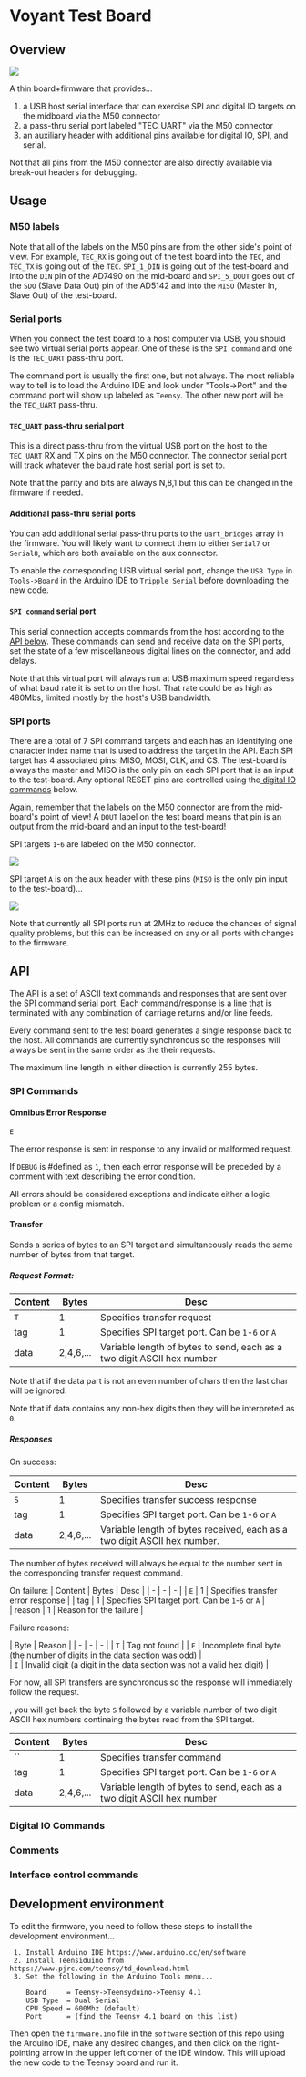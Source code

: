 # Voyant Test Board

## Overview 

![](test-board-headshot.jpg)

A thin board+firmware that provides...

1. a USB host serial interface that can exercise SPI and digital IO targets on the midboard via the M50 connector
2. a pass-thru serial port labeled "TEC_UART" via the M50 connector
3. an auxiliary header with additional pins available for digital IO, SPI, and serial. 

Not that all pins from the M50 connector are also directly available via break-out headers for debugging. 

## Usage

### M50 labels

Note that all of the labels on the M50 pins are from the other side's point of view. For example, `TEC_RX` is going out of the test board into the `TEC`, and `TEC_TX` is going out of the `TEC`. `SPI_1_DIN` is going out of the test-board and into the `DIN` pin of the AD7490 on the mid-board  and `SPI_5_DOUT` goes out of the `SDO` (Slave Data Out) pin of the AD5142 and into the `MISO` (Master In, Slave Out) of the test-board.   

### Serial ports

When you connect the test board to a host computer via USB, you should see two virtual serial ports appear. One of these is the `SPI command` and one is the `TEC_UART` pass-thru port. 

The command port is usually the first one, but not always. The most reliable way to tell is to load the Arduino IDE and 
look under "Tools->Port" and the command port will show up labeled as `Teensy`. The other new port will be the `TEC_UART` pass-thru.

#### `TEC_UART` pass-thru serial port

This is a direct pass-thru from the virtual USB port on the host to the `TEC_UART` RX and TX pins on the M50 connector. The connector serial port will track whatever the baud rate host serial port is set to.

Note that the parity and bits are always N,8,1 but this can be changed in the firmware if needed.

#### Additional pass-thru serial ports

You can add additional serial pass-thru ports to the `uart_bridges` array in the firmware. You will likely want to connect them to either `Serial7` or `Serial8`, which are both available on the aux connector. 

To enable the corresponding USB virtual serial port, change the `USB Type` in `Tools->Board` in the Arduino IDE to `Tripple Serial` before downloading the new code. 

#### `SPI command` serial port   

This serial connection accepts commands from the host according to the [API below](#api). These commands can send and receive data on the SPI ports, set the state of a few miscellaneous digital lines on the connector, and add delays.

Note that this virtual port will always run at USB maximum speed regardless of what baud rate it is set to on the host. That rate could be as high as 480Mbs, limited mostly by the host's USB bandwidth.

### SPI ports

There are a total of 7 SPI command targets and each has an identifying one character index name that is used to address the target in the API. Each SPI target has 4 associated pins: MISO, MOSI, CLK, and CS. The test-board is always the master and MISO is the only pin on each SPI port that is an input to the test-board. Any optional RESET pins are controlled using the[ digital IO commands](#Digital-IO-Commands) below.   

Again, remember that the labels on the M50 connector are from the mid-board's point of view! A `DOUT` label on the test board means that pin is an output from the mid-board and an input to the test-board!

SPI targets `1`-`6` are labeled on the M50 connector. 

![](M50-header.png)  

SPI target `A` is on the aux header with these pins (`MISO` is the only pin input to the test-board)...

![](aux-header.png)

Note that currently all SPI ports run at 2MHz to reduce the chances of signal quality problems, but this can be increased on any or all ports with changes to the firmware. 

 


## API

The API is a set of ASCII text commands and responses that are sent over the SPI command serial port. Each command/response is a line that is terminated with any combination of carriage returns and/or line feeds. 

Every command sent to the test board generates a single response back to the host. All commands are currently synchronous so the responses will always be sent in the same order as the their requests.   


The maximum line length in either direction is currently 255 bytes.

### SPI Commands

#### Omnibus Error Response

`E`

The error response is sent in response to any invalid or malformed request. 

If `DEBUG` is #defined as `1`, then each error response will be preceded by a comment with text describing the error condition.

All errors should be considered exceptions and indicate either a logic problem or a config mismatch. 

#### Transfer

Sends a series of bytes to an SPI target and simultaneously reads the same number of bytes from that target.

##### Request Format:

| Content | Bytes | Desc |
| - | - | - | 
| `T` | 1 | Specifies transfer request |
| tag | 1 | Specifies SPI target port. Can be `1`-`6` or `A` |  
| data | 2,4,6,... | Variable length of bytes to send, each as a two digit ASCII hex number |

Note that if the data part is not an even number of chars then the last char will be ignored. 

Note that if data contains any non-hex digits then they will be interpreted as `0`.  

##### Responses

On success:

| Content | Bytes | Desc |
| - | - | - | 
| `S` | 1 | Specifies transfer success response |
| tag | 1 | Specifies SPI target port. Can be `1`-`6` or `A` |  
| data | 2,4,6,... | Variable length of bytes received, each as a two digit ASCII hex number. |

The number of bytes received will always be equal to the number sent in the corresponding transfer request command. 

On failure:
| Content | Bytes | Desc |
| - | - | - | 
| `E` | 1 | Specifies transfer error response |
| tag | 1 | Specifies SPI target port. Can be `1`-`6` or `A` |  
| reason | 1 | Reason for the failure |

Failure reasons:

| Byte | Reason |
| - | - | - | 
| `T` | Tag not found |
| `F` | Incomplete final byte (the number of digits in the data section was odd) |  
| `I` | Invalid digit (a digit in the data section was not a valid hex digit) |


  




For now, all SPI transfers are synchronous so the response will immediately follow the request.  


, you will get back the byte `S` followed by a variable number of two digit ASCII hex numbers continaing the bytes read from the SPI target. 





| Content | Bytes | Desc |
| - | - | - | 
| `` | 1 | Specifies transfer command |
| tag | 1 | Specifies SPI target port. Can be `1`-`6` or `A` |  
| data | 2,4,6,... | Variable length of bytes to send, each as a two digit ASCII hex number |
  


### Digital IO Commands

### Comments

### Interface control commands

## Development environment

To edit the firmware, you need to follow these steps to install the development environment...
 
``` 
 1. Install Arduino IDE https://www.arduino.cc/en/software
 2. Install Teensiduino from https://www.pjrc.com/teensy/td_download.html 
 3. Set the following in the Arduino Tools menu...
 
    Board     = Teensy->Teensyduino->Teensy 4.1
    USB Type  = Dual Serial
    CPU Speed = 600Mhz (default)
    Port      = (find the Teensy 4.1 board on this list)
 ```

Then open the `firmware.ino` file in the `software` section of this repo using the Arduino IDE, make any desired changes, and then click on the right-pointing arrow in the upper left corner of the IDE window. This will upload the new code to the Teensy board and run it. 